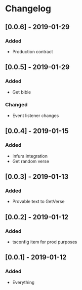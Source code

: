 # Changelog

## [0.0.6] - 2019-01-29

### Added

- Production contract

## [0.0.5] - 2019-01-29

### Added

- Get bible

### Changed

- Event listener changes

## [0.0.4] - 2019-01-15

### Added

- Infura integration
- Get random verse

## [0.0.3] - 2019-01-13

### Added

- Provable text to GetVerse

## [0.0.2] - 2019-01-12

### Added

- tsconfig item for prod purposes

## [0.0.1] - 2019-01-12

### Added

- Everything
